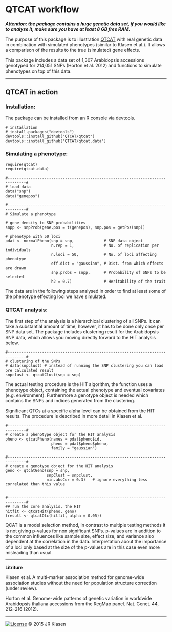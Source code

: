 
# QTCAT workflow

***Attention: the package contains a huge genetic data set, if you would like to analyse it, make sure you have at least 8 GB free RAM.***

The purpose of this package is to illustration [QTCAT](https://github.com/QTCAT/qtcat) with real genetic data in combination with simulated phenotypes (similar to Klasen et al.).  It allows a comparison of the results to the true (simulated) gene effects.


This package includes a data set of 1,307 Arabidopsis accessions genotyped for 214,051 SNPs (Horton et al. 2012) and functions to simulate phenotypes on top of this data.

________________________________________________________________________________

## QTCAT in action
### Installation:
The package can be installed from an R console via devtools.

```{R}
# installation
# install.packages("devtools")
devtools::install_github("QTCAT/qtcat") 
devtools::install_github("QTCAT/qtcat.data") 

```

### Simulating a phenotype:

```{R}
require(qtcat)
require(qtcat.data)

#------------------------------------------------------------------------------#
# load data
data("snp")
data("genepos")

#------------------------------------------------------------------------------#
# Simulate a phenotype

# gene density to SNP probabilities
snpp <- snpProb(gene.pos = t(genepos), snp.pos = getPos(snp))

# phenotype with 50 loci
pdat <- normalPheno(snp = snp,             # SNP data object
                    n.rep = 1,             # No. of replication per individuals
                    n.loci = 50,           # No. of loci affecting phenotype
                    eff.dist = "gaussian", # Dist. from which effects are drawn
                    snp.probs = snpp,      # Probability of SNPs to be selected
                    h2 = 0.7)              # Heritability of the trait

```

The data are in the following steps analysed in order to find at least some of the phenotype effecting loci we have simulated.

### QTCAT analysis:
The first step of the analysis is a hierarchical clustering of all SNPs.  It can take a substantial amount of time, however, it has to be done only once per SNP data set.  The package includes clustering result for the Arabidopsis SNP data, which allows you moving directly forward to the HIT analysis below.

```{R}
#------------------------------------------------------------------------------#
# clustering of the SNPs
# data(snpclust) # instead of running the SNP clustering you can load pre calculated result 
snpclust <- qtcatClust(snp = snp)

```

The actual testing procedure is the HIT algorithm, the function uses a phenotype object, containing the actual phenotype and eventual covariates (e.g. environment).  Furthermore a genotype object is needed which contains the SNPs and indices generated from the clustering. 

Significant QTCs at a specific alpha level can be obtained from the HIT results.  The procedure is described in more detail in Klasen et al.

```{R}
#------------------------------------------------------------------------------#
# create a phenotype object for the HIT analysis
pheno <- qtcatPheno(names = pdat$pheno$id,
                    pheno = pdat$pheno$pheno,
                    family = "gaussian")

#------------------------------------------------------------------------------#
# create a genotype object for the HIT analysis
geno <- qtcatGeno(snp = snp,
                  snpClust = snpclust,
                  min.absCor = 0.3)   # ignore everything less correlated than this value


#------------------------------------------------------------------------------#
## run the core analysis, the HIT
hitfit <- qtcatHit(pheno, geno)
(result <- qtcatQtc(hitfit, alpha = 0.05))

```

QCAT is a model selection method, in contrast to multiple testing methods it is not giving p-values for non significant SNPs.  p-values are in addition to the common influences like sample size, effect size, and variance also dependent at the correlation in the data. Interpretation about the importance of a loci only based at the size of the p-values are in this case even more misleading than usual.

________________________________________________________________________________

__Litriture__

Klasen et al. A multi-marker association method for genome-wide association studies without the need for population structure correction (under review).

Horton et al. Genome-wide patterns of genetic variation in worldwide Arabidopsis thaliana accessions from the RegMap panel. Nat. Genet. 44, 212–216 (2012).

________________________________________________________________________________

[![License](https://img.shields.io/badge/license-GPL%20%28%3E=%202%29-brightgreen.svg)](https://www.gnu.org/licenses/gpl-2.0.html)
&copy; 2015 JR Klasen
